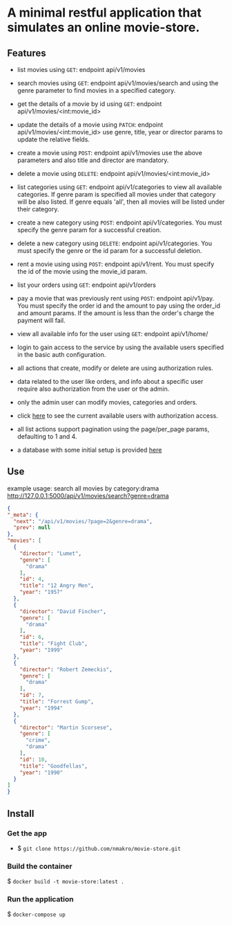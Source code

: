 # A minimal restful application that simulates an online movie-store.

## Features
 - list movies using `GET`: endpoint api/v1/movies
 - search movies using `GET`: endpoint api/v1/movies/search and using the genre parameter to find movies in a specified category.
 - get the details of a movie by id using `GET`: endpoint api/v1/movies/\<int:movie_id>
 - update the details of a movie using `PATCH`: endpoint api/v1/movies/\<int:movie_id> use genre, title, year or director params to update the relative fields.
 - create a movie using `POST`: endpoint api/v1/movies use the above parameters and also title and director are mandatory.
 - delete a movie using `DELETE`: endpoint api/v1/movies/\<int:movie_id>
 
 - list categories using `GET`: endpoint api/v1/categories to view all available categories. If genre param is specified all movies under that category will be also listed. 
   If genre equals 'all', then all movies will be listed under their category.
 - create a new category using `POST`: endpoint api/v1/categories. You must specify the genre param for a successful creation.
 - delete a new category using `DELETE`: endpoint api/v1/categories. You must specify the genre or the id param for a successful deletion.
 
 - rent a movie using using `POST`: endpoint api/v1/rent. You must specify the id of the movie using the movie_id param.
 - list your orders using `GET`: endpoint api/v1/orders
 - pay a movie that was previously rent using `POST`: endpoint api/v1/pay. You must specify the order id and the amount to pay using the order_id and amount params.
   If the amount is less than the order's charge the payment will fail.
  
  - view all available info for the user using `GET`: endpoint api/v1/home/
 
 - login to gain access to the service by using the available users specified in the basic auth configuration.
 - all actions that create, modify or delete are using authorization rules.
 - data related to the user like orders, and info about a specific user require also authorization from the user or the admin.
 - only the admin user can modify movies, categories and orders.
 - click [here](https://github.com/nmakro/movie-store/blob/master/app/api/auth.py#L6) to see the current available users with authorization access.
 - all list actions support pagination using the page/per_page params, defaulting to 1 and 4.
 - a database with some initial setup is provided [here](https://github.com/nmakro/movie-store/blob/master/app/app.db)
  
## Use
  example usage:
  search all movies by category:drama
  http://127.0.0.1:5000/api/v1/movies/search?genre=drama
  
  ```json
  {
  "_meta": {
    "next": "/api/v1/movies/?page=2&genre=drama", 
    "prev": null
  }, 
  "movies": [
    {
      "director": "Lumet", 
      "genre": [
        "drama"
      ], 
      "id": 4, 
      "title": "12 Angry Men", 
      "year": "1957"
    }, 
    {
      "director": "David Fincher", 
      "genre": [
        "drama"
      ], 
      "id": 6, 
      "title": "Fight Club", 
      "year": "1999"
    }, 
    {
      "director": "Robert Zemeckis", 
      "genre": [
        "drama"
      ], 
      "id": 7, 
      "title": "Forrest Gump", 
      "year": "1994"
    }, 
    {
      "director": "Martin Scorsese", 
      "genre": [
        "crime", 
        "drama"
      ], 
      "id": 10, 
      "title": "Goodfellas", 
      "year": "1990"
    }
  ]
}
```


## Install

### Get the app

 - $ `git clone https://github.com/nmakro/movie-store.git`


### Build the container

$ `docker build -t movie-store:latest .`

### Run the application
$ `docker-compose up`

